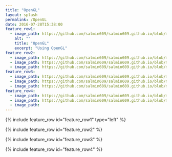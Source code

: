 ```yaml
---
title: "OpenGL"
layout: splash
permalink: /OpenGL
date: 2016-07-28T15:38:00
feature_row1:
  - image_path: https://github.com/salmin609/salmin609.github.io/blob/master/images/opengl_logo.png?raw=true
    alt: ""
    title: "OpenGL"
    excerpt: "Using OpenGL"
feature_row2:
  - image_path: https://github.com/salmin609/salmin609.github.io/blob/master/images/1.gif?raw=true
  - image_path: https://github.com/salmin609/salmin609.github.io/blob/master/images/2.gif?raw=true
  - image_path: https://github.com/salmin609/salmin609.github.io/blob/master/images/3.gif?raw=true
feature_row3:
  - image_path: https://github.com/salmin609/salmin609.github.io/blob/master/images/4.gif?raw=true
  - image_path: https://github.com/salmin609/salmin609.github.io/blob/master/images/5.gif?raw=true
  - image_path: https://github.com/salmin609/salmin609.github.io/blob/master/images/6.gif?raw=true
feature_row4:
  - image_path: https://github.com/salmin609/salmin609.github.io/blob/master/images/7-3.gif?raw=true
  - image_path: https://github.com/salmin609/salmin609.github.io/blob/master/images/8.gif?raw=true
  - image_path: 
---
```



{% include feature_row id="feature_row1" type="left" %}

{% include feature_row id="feature_row2" %}

{% include feature_row id="feature_row3" %}

{% include feature_row id="feature_row4" %}